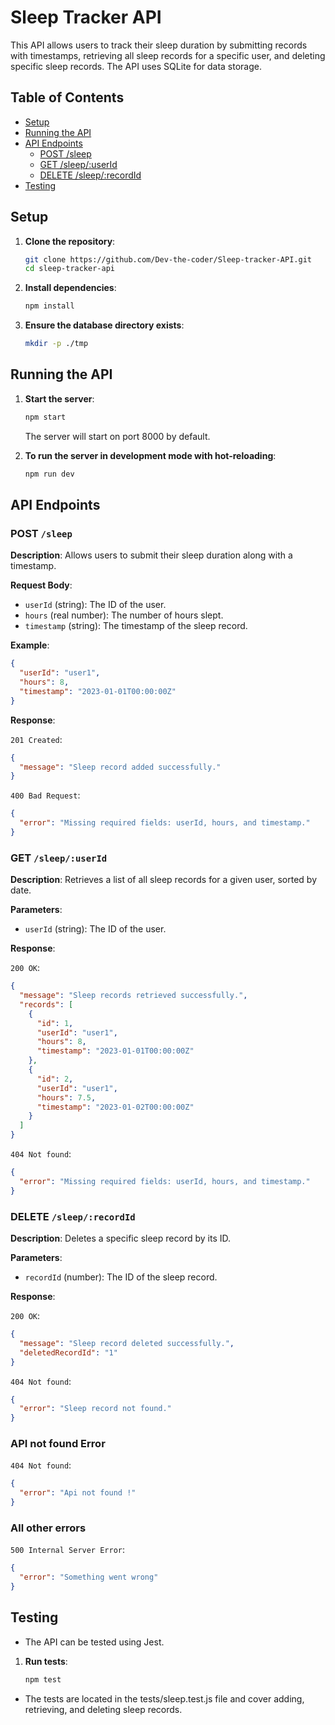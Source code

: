 # Sleep Tracker API

This API allows users to track their sleep duration by submitting records with timestamps, retrieving all sleep records for a specific user, and deleting specific sleep records. The API uses SQLite for data storage.

## Table of Contents

- [Setup](#setup)
- [Running the API](#running-the-api)
- [API Endpoints](#api-endpoints)
  - [POST /sleep](#post-sleep)
  - [GET /sleep/:userId](#get-sleepuserid)
  - [DELETE /sleep/:recordId](#delete-sleeprecordid)
- [Testing](#testing)

## Setup

1. **Clone the repository**:

   ```sh
   git clone https://github.com/Dev-the-coder/Sleep-tracker-API.git
   cd sleep-tracker-api
   ```

2. **Install dependencies**:

   ```sh
   npm install
   ```

3. **Ensure the database directory exists**:
   ```sh
   mkdir -p ./tmp
   ```

## Running the API

1. **Start the server**:

   ```sh
   npm start
   ```

   The server will start on port 8000 by default.

2. **To run the server in development mode with hot-reloading**:
   ```sh
   npm run dev
   ```

## API Endpoints

### POST `/sleep`

**Description**: Allows users to submit their sleep duration along with a timestamp.

**Request Body**:

- `userId` (string): The ID of the user.
- `hours` (real number): The number of hours slept.
- `timestamp` (string): The timestamp of the sleep record.

**Example**:

```json
{
  "userId": "user1",
  "hours": 8,
  "timestamp": "2023-01-01T00:00:00Z"
}
```

**Response**:

`201 Created`:

```json
{
  "message": "Sleep record added successfully."
}
```

`400 Bad Request`:

```json
{
  "error": "Missing required fields: userId, hours, and timestamp."
}
```

### GET `/sleep/:userId`

**Description**: Retrieves a list of all sleep records for a given user, sorted by date.

**Parameters**:

- `userId` (string): The ID of the user.

**Response**:

`200 OK`:

```json
{
  "message": "Sleep records retrieved successfully.",
  "records": [
    {
      "id": 1,
      "userId": "user1",
      "hours": 8,
      "timestamp": "2023-01-01T00:00:00Z"
    },
    {
      "id": 2,
      "userId": "user1",
      "hours": 7.5,
      "timestamp": "2023-01-02T00:00:00Z"
    }
  ]
}
```

`404 Not found`:

```json
{
  "error": "Missing required fields: userId, hours, and timestamp."
}
```

### DELETE `/sleep/:recordId`

**Description**: Deletes a specific sleep record by its ID.

**Parameters**:

- `recordId` (number): The ID of the sleep record.


**Response**:

`200 OK`:

```json
{
  "message": "Sleep record deleted successfully.",
  "deletedRecordId": "1"
}
```

`404 Not found`:

```json
{
  "error": "Sleep record not found."
}
```

### API not found Error

`404 Not found`:

```json
{
  "error": "Api not found !"
}
```

### All other errors

`500 Internal Server Error`:

```json
{
  "error": "Something went wrong"
}
```

## Testing

- The API can be tested using Jest.

1. **Run tests**:

   ```sh
   npm test
   ```

- The tests are located in the tests/sleep.test.js file and cover adding, retrieving, and deleting sleep records.
